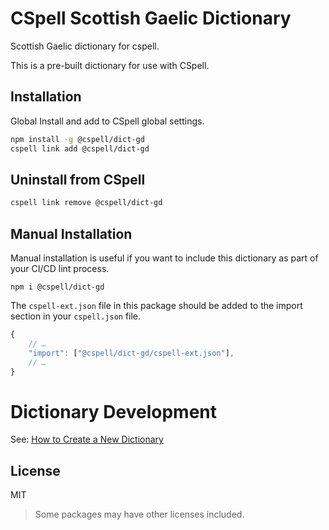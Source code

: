 # CSpell Scottish Gaelic Dictionary

Scottish Gaelic dictionary for cspell.

This is a pre-built dictionary for use with CSpell.

## Installation

Global Install and add to CSpell global settings.

```sh
npm install -g @cspell/dict-gd
cspell link add @cspell/dict-gd
```

## Uninstall from CSpell

```sh
cspell link remove @cspell/dict-gd
```

## Manual Installation

Manual installation is useful if you want to include this dictionary as part of your CI/CD lint process.

```
npm i @cspell/dict-gd
```

The `cspell-ext.json` file in this package should be added to the import section in your `cspell.json` file.

```javascript
{
    // …
    "import": ["@cspell/dict-gd/cspell-ext.json"],
    // …
}
```

# Dictionary Development

See: [How to Create a New Dictionary](https://github.com/streetsidesoftware/cspell-dicts#how-to-create-a-new-dictionary)

## License

MIT

> Some packages may have other licenses included.

<!--- @@inject: ../../static/footer.md --->
